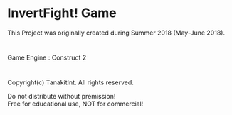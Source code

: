 # InvertFight! Game
This Project was originally created during Summer 2018 (May-June 2018).
#
Game Engine : Construct 2
#
Copyright(c) TanakitInt. All rights reserved.

Do not distribute without premission!<br/>
Free for educational use, NOT for commercial!
